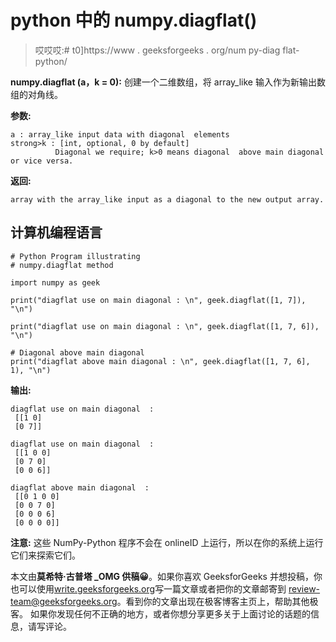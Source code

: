 # python 中的 numpy.diagflat()

> 哎哎哎:# t0]https://www . geeksforgeeks . org/num py-diag flat-python/

**numpy.diagflat (a，k = 0):** 创建一个二维数组，将 array_like 输入作为新输出数组的对角线。

**参数:**

```
a : array_like input data with diagonal  elements
strong>k : [int, optional, 0 by default]
          Diagonal we require; k>0 means diagonal  above main diagonal  or vice versa.
```

**返回:**

```
array with the array_like input as a diagonal to the new output array.
```

## 计算机编程语言

```
# Python Program illustrating
# numpy.diagflat method

import numpy as geek

print("diagflat use on main diagonal : \n", geek.diagflat([1, 7]), "\n")

print("diagflat use on main diagonal : \n", geek.diagflat([1, 7, 6]), "\n")

# Diagonal above main diagonal
print("diagflat above main diagonal : \n", geek.diagflat([1, 7, 6], 1), "\n")
```

**输出:**

```
diagflat use on main diagonal  : 
 [[1 0]
 [0 7]] 

diagflat use on main diagonal  : 
 [[1 0 0]
 [0 7 0]
 [0 0 6]] 

diagflat above main diagonal  : 
 [[0 1 0 0]
 [0 0 7 0]
 [0 0 0 6]
 [0 0 0 0]] 
```

**注意:**
这些 NumPy-Python 程序不会在 onlineID 上运行，所以在你的系统上运行它们来探索它们。

本文由**莫希特·古普塔 _OMG 供稿😀**。如果你喜欢 GeeksforGeeks 并想投稿，你也可以使用[write.geeksforgeeks.org](https://write.geeksforgeeks.org)写一篇文章或者把你的文章邮寄到 review-team@geeksforgeeks.org。看到你的文章出现在极客博客主页上，帮助其他极客。
如果你发现任何不正确的地方，或者你想分享更多关于上面讨论的话题的信息，请写评论。